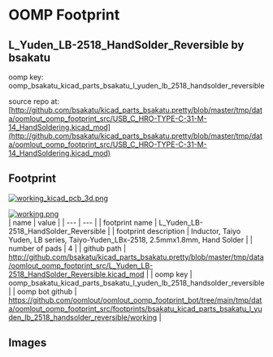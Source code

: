 # OOMP Footprint  
## L_Yuden_LB-2518_HandSolder_Reversible  by bsakatu  
  
oomp key: oomp_bsakatu_kicad_parts_bsakatu_l_yuden_lb_2518_handsolder_reversible  
  
source repo at: [http://github.com/bsakatu/kicad_parts_bsakatu.pretty/blob/master/tmp/data/oomlout_oomp_footprint_src/USB_C_HRO-TYPE-C-31-M-14_HandSoldering.kicad_mod](http://github.com/bsakatu/kicad_parts_bsakatu.pretty/blob/master/tmp/data/oomlout_oomp_footprint_src/USB_C_HRO-TYPE-C-31-M-14_HandSoldering.kicad_mod)  
## Footprint  
  
[![working_kicad_pcb_3d.png](working_kicad_pcb_3d_600.png)](working_kicad_pcb_3d.png)  
  
[![working.png](working_600.png)](working.png)  
| name | value | 
| --- | --- | 
| footprint name | L_Yuden_LB-2518_HandSolder_Reversible | 
| footprint description | Inductor, Taiyo Yuden, LB series, Taiyo-Yuden_LBx-2518, 2.5mmx1.8mm, Hand Solder | 
| number of pads | 4 | 
| github path | http://github.com/bsakatu/kicad_parts_bsakatu.pretty/blob/master/tmp/data/oomlout_oomp_footprint_src/L_Yuden_LB-2518_HandSolder_Reversible.kicad_mod | 
| oomp key | oomp_bsakatu_kicad_parts_bsakatu_l_yuden_lb_2518_handsolder_reversible | 
| oomp bot github | https://github.com/oomlout/oomlout_oomp_footprint_bot/tree/main/tmp/data/oomlout_oomp_footprint_src/footprints/bsakatu_kicad_parts_bsakatu_l_yuden_lb_2518_handsolder_reversible/working | 
## Images  
